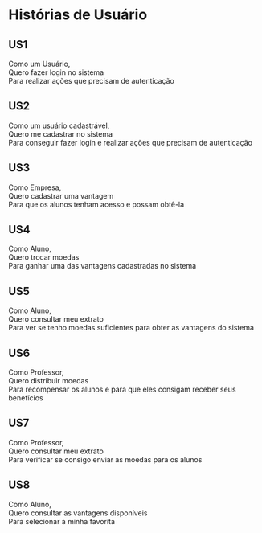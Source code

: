 # Histórias de Usuário

## US1

Como um Usuário,  
Quero fazer login no sistema  
Para realizar ações que precisam de autenticação

## US2

Como um usuário cadastrável,  
Quero me cadastrar no sistema  
Para conseguir fazer login e realizar ações que precisam de autenticação

## US3

Como Empresa,  
Quero cadastrar uma vantagem  
Para que os alunos tenham acesso e possam obtê-la

## US4

Como Aluno,  
Quero trocar moedas  
Para ganhar uma das vantagens cadastradas no sistema

## US5

Como Aluno,  
Quero consultar meu extrato  
Para ver se tenho moedas suficientes para obter as vantagens do sistema

## US6

Como Professor,  
Quero distribuir moedas  
Para recompensar os alunos e para que eles consigam receber seus benefícios

## US7

Como Professor,  
Quero consultar meu extrato  
Para verificar se consigo enviar as moedas para os alunos

## US8

Como Aluno,  
Quero consultar as vantagens disponíveis  
Para selecionar a minha favorita






